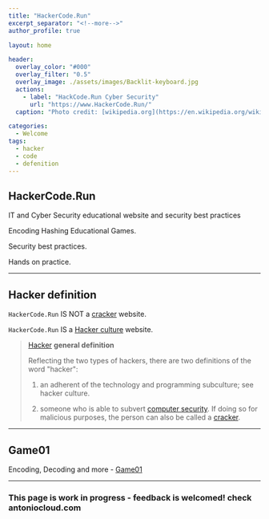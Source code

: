 ```yaml
---
title: "HackerCode.Run"
excerpt_separator: "<!--more-->"
author_profile: true

layout: home

header:
  overlay_color: "#000"
  overlay_filter: "0.5"
  overlay_image: ./assets/images/Backlit-keyboard.jpg
  actions:
    - label: "HackCode.Run Cyber Security"
      url: "https://www.HackerCode.Run/"
  caption: "Photo credit: [wikipedia.org](https://en.wikipedia.org/wiki/Main_Page)"

categories:
  - Welcome
tags:
  - hacker
  - code
  - defenition
---
```


## HackerCode.Run

IT and Cyber Security educational website and security best practices

Encoding Hashing Educational Games.

Security best practices.

Hands on practice.

---

## Hacker definition

`HackerCode.Run` IS NOT a [cracker](https://en.wikipedia.org/wiki/Security_hacker) website.

`HackerCode.Run` IS a [Hacker culture](https://en.wikipedia.org/wiki/Hacker_culture) website.


> [Hacker](https://en.wikipedia.org/wiki/Hacker) **general definition**
> 
> Reflecting the two types of hackers, there are two definitions of the word "hacker":
> 
> 1) an adherent of the technology and programming subculture; see hacker culture.
> 
> 2) someone who is able to subvert [computer security](https://en.wikipedia.org/wiki/Computer_security).
> If doing so for malicious purposes, the person can also be called a [cracker](https://en.wikipedia.org/wiki/Security_hacker).
> 

<!--more-->

---

## Game01

Encoding, Decoding and more - [Game01](./game01/)

---

### This page is work in progress - feedback is welcomed! check antoniocloud.com
